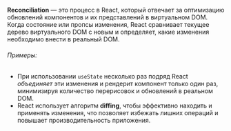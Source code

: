 **Reconciliation** — это процесс в React, который отвечает за оптимизацию обновлений компонентов и их представлений в виртуальном DOM. Когда состояние или пропсы изменения, React сравнивает текущее дерево виртуального DOM с новым и определяет, какие изменения необходимо внести в реальный DOM.

###### Примеры:

- При использовании `useState` несколько раз подряд React _объединяет_ эти изменения и рендерит компонент только один раз, минимизируя количество перерисовок и обновлений в реальном DOM.
- React использует алгоритм **diffing**, чтобы эффективно находить и применять изменения, что позволяет избежать лишних операций и повышает производительность приложения.
